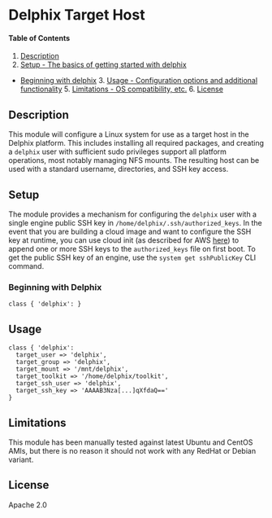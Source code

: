 # Delphix Target Host

#### Table of Contents

  1. [Description](#description)
  2. [Setup - The basics of getting started with delphix](#setup)
* [Beginning with delphix](#beginning-with-delphix)
  3. [Usage - Configuration options and additional functionality](#usage)
  5. [Limitations - OS compatibility, etc.](#limitations)
  6. [License](#license)

## Description
This module will configure a Linux system for use as a target host in the Delphix platform. This includes installing all required packages, and creating a `delphix` user with sufficient sudo privileges support all platform operations, most notably managing NFS mounts.  The resulting host can be used with a standard username, directories, and SSH key access.

## Setup

The module provides a mechanism for configuring the `delphix` user with a single engine public SSH key in `/home/delphix/.ssh/authorized_keys`. In the event that you are building a cloud image and want to configure the SSH key at runtime, you can use cloud init (as described for AWS [here](https://docs.aws.amazon.com/AWSEC2/latest/UserGuide/user-data.html)) to append one or more SSH keys to the `authorized_keys` file on first boot. To get the public SSH key of an engine, use the `system get sshPublicKey` CLI command.

### Beginning with Delphix

```
class { 'delphix': }
```

## Usage

```
class { 'delphix':
  target_user => 'delphix',
  target_group => 'delphix',
  target_mount => '/mnt/delphix',
  target_toolkit => '/home/delphix/toolkit',
  target_ssh_user => 'delphix',
  target_ssh_key => 'AAAAB3Nza[...]qXfdaQ=='
}
```

## Limitations

This module has been manually tested against latest Ubuntu and CentOS AMIs, but there is no reason it should not work with any RedHat or Debian variant.

## License

Apache 2.0
